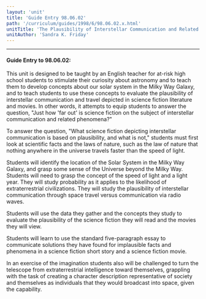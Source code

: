 ```yaml
---
layout: 'unit'
title: 'Guide Entry 98.06.02'
path: '/curriculum/guides/1998/6/98.06.02.x.html'
unitTitle: 'The Plausibility of Interstellar Communication and Related Phenomena Depicted in Science Fiction Literature and Movies'
unitAuthor: 'Sandra K. Friday'
---
```


<body>
<hr/>
 <h4>
  Guide Entry to 98.06.02:
 </h4>
 This unit is designed to be taught by an English teacher for at-risk high school students to stimulate their curiosity about astronomy and to teach them to develop concepts about our solar system in the Milky Way Galaxy, and to teach students to use these concepts to evaluate the plausibility of interstellar communication and travel depicted in science fiction literature and movies.  In other words, it attempts to equip students to answer the question, "Just how 'far out' is science fiction on the subject of interstellar communication and related phenomena?"
 <p>
  To answer the question, "What science fiction depicting interstellar communication is based on plausibility, and what is not," students must first look at scientific facts and the laws of nature, such as the law of nature that nothing anywhere in the universe travels faster than the speed of light.
 </p>
 <p>
  Students will identify the location of the Solar System in the Milky Way Galaxy, and grasp some sense of the Universe beyond the Milky Way.  Students will need to grasp the concept of the speed of light and a light year.  They will study probability as it applies to the likelihood of extraterrestrial civilizations.  They will study the plausibility of interstellar communication through space travel versus communication via radio waves.
 </p>
 <p>
  Students will use the data they gather and the concepts they study to evaluate the plausibility of the science fiction they will read and the movies they will view.
 </p>
 <p>
  Students will learn to use the standard five-paragraph essay to communicate solutions they have found for implausible facts and phenomena in a science fiction short story and a science fiction movie.
 </p>
 <p>
  In an exercise of the imagination students also will be challenged to turn the telescope from extraterrestrial intelligence toward themselves, grappling with the task of creating a character description representative of society and themselves as individuals that they would broadcast into space, given the capability.
 </p>

</body>
